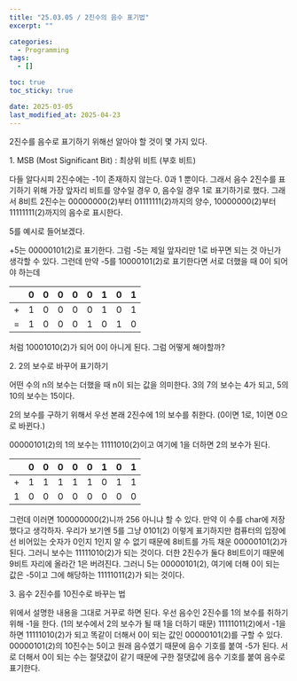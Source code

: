 ```yaml
---
title: "25.03.05 / 2진수의 음수 표기법"
excerpt: ""

categories:
  - Programming
tags:
  - []

toc: true
toc_sticky: true

date: 2025-03-05
last_modified_at: 2025-04-23
---
```


2진수를 음수로 표기하기 위해선 알아야 할 것이 몇 가지 있다.

1\. MSB (Most Significant Bit) : 최상위 비트 (부호 비트)

다들 알다시피 2진수에는 -1이 존재하지 않는다. 0과 1 뿐이다. 그래서 음수 2진수를 표기하기 위해 가장 앞자리 비트를 양수일 경우 0, 음수일 경우 1로 표기하기로 했다. 그래서 8비트 2진수는 00000000(2)부터 01111111(2)까지의 양수, 10000000(2)부터 11111111(2)까지의 음수로 표시한다.

5를 예시로 들어보겠다.

+5는 00000101(2)로 표기한다. 그럼 -5는 제일 앞자리만 1로 바꾸면 되는 것 아닌가 생각할 수 있다. 그런데 만약 -5를 10000101(2)로 표기한다면 서로 더했을 때 0이 되어야 하는데

|     | 0   | 0   | 0   | 0   | 0   | 1   | 0   | 1   |
| --- | --- | --- | --- | --- | --- | --- | --- | --- |
| +   | 1   | 0   | 0   | 0   | 0   | 1   | 0   | 1   |
| \=  | 1   | 0   | 0   | 0   | 1   | 0   | 1   | 0   |

처럼 10001010(2)가 되어 0이 아니게 된다. 그럼 어떻게 해야할까?

2\. 2의 보수로 바꾸어 표기하기

어떤 수의 n의 보수는 더했을 때 n이 되는 값을 의미한다. 3의 7의 보수는 4가 되고, 5의 10의 보수는 15이다.

2의 보수를 구하기 위해서 우선 본래 2진수에 1의 보수를 취한다. (0이면 1로, 1이면 0으로 바뀐다.)

00000101(2)의 1의 보수는 11111010(2)이고 여기에 1을 더하면 2의 보수가 된다.

|     | 0   | 0   | 0   | 0   | 0   | 1   | 0   | 1   |
| --- | --- | --- | --- | --- | --- | --- | --- | --- |
| +   | 1   | 1   | 1   | 1   | 1   | 0   | 1   | 1   |
| 1   | 0   | 0   | 0   | 0   | 0   | 0   | 0   | 0   |

그런데 이러면 100000000(2)니까 256 아니냐 할 수 있다. 만약 이 수를 char에 저장했다고 생각하자. 우리가 보기엔 5를 그냥 0101(2) 이렇게 표기하지만 컴퓨터의 입장에선 비어있는 숫자가 0인지 1인지 알 수 없기 때문에 8비트를 가득 채운 00000101(2)가 된다. 그러니 보수는 11111010(2)가 되는 것이다. 더한 2진수가 둘다 8비트이기 때문에 9비트 자리에 올라간 1은 버려진다. 그러니 5는 00000101(2), 여기에 더해 0이 되는 값은 -5이고 그에 해당하는 11111011(2)가 되는 것이다.

3\. 음수 2진수를 10진수로 바꾸는 법

위에서 설명한 내용을 그대로 거꾸로 하면 된다. 우선 음수인 2진수를 1의 보수를 취하기 위해 -1을 한다. (1의 보수에서 2의 보수가 될 때 1을 더하기 때문) 11111011(2)에서 -1을 하면 11111010(2)가 되고 똑같이 더해서 0이 되는 값인 00000101(2)를 구할 수 있다. 00000101(2)의 10진수는 5이고 원래 음수였기 때문에 음수 기호를 붙여 -5가 된다. 서로 더해서 0이 되는 수는 절댓값이 같기 때문에 구한 절댓값에 음수 기호를 붙여 음수로 표기한다.
